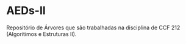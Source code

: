 # AEDs-II
Repositório de Árvores que são trabalhadas na disciplina de CCF 212 (Algoritimos e Estruturas II).
